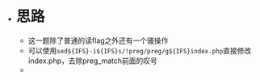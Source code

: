 - # 思路
	- 这一题除了普通的读flag之外还有一个骚操作
	- 可以使用`sed${IFS}-i${IFS}s/!preg/preg/g${IFS}index.php`直接修改index.php，去除preg_match前面的叹号
	-